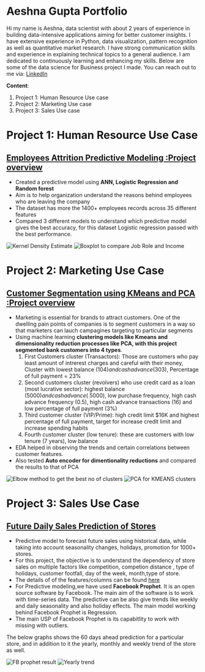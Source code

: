 # Aeshna Gupta Portfolio
Hi my name is Aeshna, data scientist with about 2 years of experience in building data-intensive applications aiming for better customer
insights. I have extensive experience in Python, data visualization, pattern recognition as well as quantitative market
research. I have strong communication skills and experience in explaining technical topics to a general audience. I am dedicated to continuously learning and enhancing my skills. 
Below are some of the data science for Business project I made. 
You can reach out to me via: [LinkedIn](www.linkedin.com/in/aeshna-gupta)

**Content**:
1. Project 1: Human Resource Use case
2. Project 2: Marketing Use case
3. Project 3: Sales Use case

# Project 1: Human Resource Use Case
## [Employees Attrition Predictive Modeling :Project overview](https://github.com/aeshna25/Employees-Attrition-Predictive-Modeling-)
- Created a predictive model using **ANN, Logistic Regression and Random forest**
- Aim is to help organization understand the reasons behind employees who are leaving the company
- The dataset has more the 1400+ employees records across 35 different features
- Compared 3 different models to understand which predictive model gives the best accuracy, for this dataset Logistic regression passed with the best performance.

![Kernel Density Estimate](/images/hrkde.png)
![Boxplot to compare Job Role and Income](/images/hrboxplot.png)


# Project 2: Marketing Use Case  
## [Customer Segmentation using KMeans and PCA :Project overview](https://github.com/aeshna25/Customer-Segmentation-using-KMeans-and-PCA)
- Marketing is essential for brands to attract customers. One of the dwelling pain points of companies is to segment customers in a way so that marketers can lauch campagines targeting to particular segments
- Using machine learning **clustering models like Kmeans and dimensionality reduction processes like PCA, with this project segmented bank customers into 4 types**.
    1. First Customers cluster (Transactors): Those are customers who pay least amount of intrerest charges and careful with their money, Cluster with lowest balance ($104) and cash advance ($303), Percentage of full payment = 23%
    2. Second customers cluster (revolvers) who use credit card as a loan (most lucrative sector): highest balance ($5000) and cash advance (~$5000), low purchase frequency, high cash advance frequency (0.5), high cash advance transactions (16) and low percentage of full payment (3%)
    3. Third customer cluster (VIP/Prime): high credit limit $16K and highest percentage of full payment, target for increase credit limit and increase spending habits
    4. Fourth customer cluster (low tenure): these are customers with low tenure (7 years), low balance 
- EDA helped in observing the trends and certain correlations between customer features.
- Also tested **Auto encoder for dimentionality reductions** and compared the results to that of PCA

![Elbow method to get the best no of clusters](/images/mrelbow.png)
![PCA for KMEANS clusters](/images/mrpca.png)


# Project 3: Sales Use Case
## [Future Daily Sales Prediction of Stores](https://github.com/aeshna25/Future-Daily-Sales-)
- Predictive model to forecast future sales using historical data, while taking into account seasonality changes, holidays, promotion for 1000+ stores.
- For this project, the objective is to understand the dependency of store sales on multiple factors like competition, competion distance , type of holidays, customer footfall, day of the week, month,type of store.
- The details of of the features/columns can be found [here](https://github.com/aeshna25/Future-Daily-Sales-/tree/main/Dataset)
- For Predictive modeling,we have used **Facebook Prophet**. It is an open source software by Facebook. The main aim of the software is to work with time-series data. The predictive can be also give trends like weekly and daily seasonality and also holiday effects. The main model working behind Facebook Prophet is Regression.
- The main USP of Facebook Prophet is its capabitlity to work with missing with outliers.

The below graphs shows the 60 days ahead prediction for a particular store, and in addition to it the yearly, monthly and weekly trend of the store as well. 

![FB prophet result](/Images/fbprophet.png)
![Yearly trend](/Images/trendfb.png)
